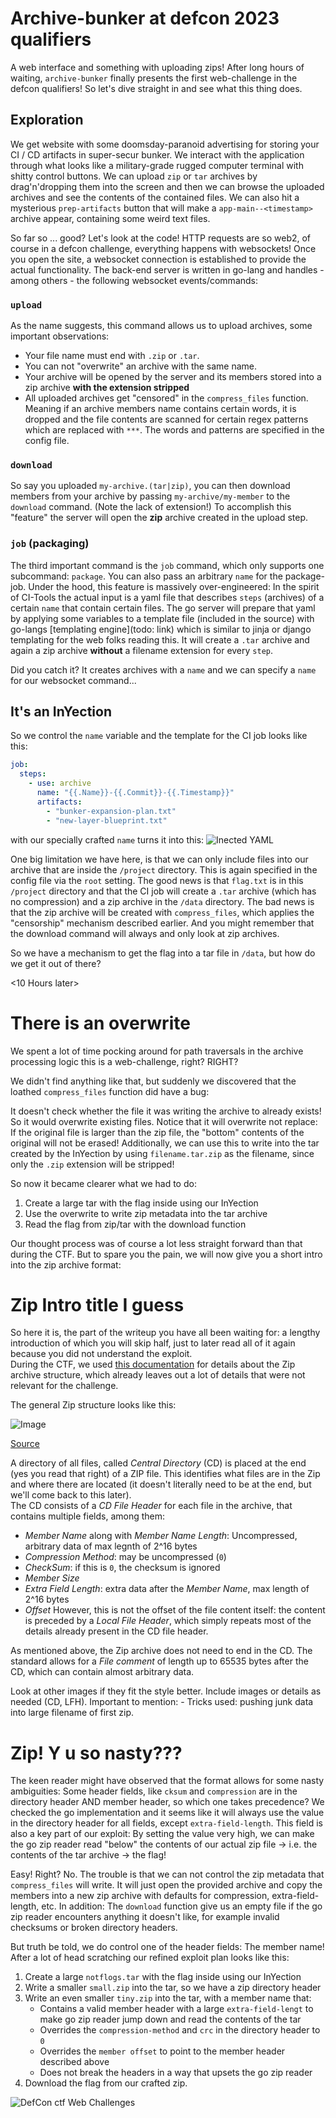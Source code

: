 # Archive-bunker at defcon 2023 qualifiers

A web interface and something with uploading zips! 
After long hours of waiting, `archive-bunker` finally presents the first web-challenge in the defcon qualifiers! So let's dive straight in and see what this thing does.


## Exploration

We get website with some doomsday-paranoid advertising for storing your CI / CD artifacts in super-secur bunker. 
We interact with the application through what looks like a military-grade rugged computer terminal with shitty control buttons.
We can upload `zip` or `tar` archives by drag'n'dropping them into the screen and then we can browse the uploaded archives and see the contents of the contained files.
We can also hit a mysterious `prep-artifacts` button that will make a `app-main--<timestamp>` archive appear, containing some weird text files.

So far so ... good? Let's look at the code! HTTP requests are so web2, of course in a defcon challenge, everything happens with websockets!
Once you open the site, a websocket connection is established to provide the actual functionality. 
The back-end server is written in go-lang and handles - among others - the following websocket events/commands:

### `upload` 
As the name suggests, this command allows us to upload archives, some important observations:
- Your file name must end with `.zip` or `.tar`.
- You can not "overwrite" an archive with the same name.
- Your archive will be opened by the server and its members stored into a zip archive **with the extension stripped** 
- All uploaded archives get "censored" in the `compress_files` function. 
Meaning if an archive members name contains certain words, it is dropped and the file contents are scanned for certain regex patterns which are replaced with `***`. The words and patterns are specified in the config file.

### `download` 
So say you uploaded `my-archive.(tar|zip)`, you can then download members from your archive by passing `my-archive/my-member` to the `download` command. (Note the lack of extension!) 
To accomplish this "feature" the server will open the **zip** archive created in the upload step. 


### `job` (packaging) 
The third important command is the `job` command, which only supports one subcommand: `package`. 
You can also pass an arbitrary `name` for the package-job.
Under the hood, this feature is massively over-engineered:
In the spirit of CI-Tools the actual input is a yaml file that describes `steps` (archives) of a certain `name` that contain certain files.
The go server will prepare that yaml by applying some variables to a template file (included in the source) with go-langs [templating engine](todo: link) which is similar to jinja or django templating for the web folks reading this.
It will create a `.tar` archive and again a zip archive **without** a filename extension for every `step`.

Did you catch it? It creates archives with a `name` and we can specify a `name` for our websocket command...

## It's an InYection
So we control the `name` variable and the template for the CI job looks like this:
```yaml
job:
  steps:
    - use: archive
      name: "{{.Name}}-{{.Commit}}-{{.Timestamp}}"
      artifacts:
        - "bunker-expansion-plan.txt"
        - "new-layer-blueprint.txt"
```
with our specially crafted `name` turns it into this:
![Inected YAML](./assets/InYection.png)

One big limitation we have here, is that we can only include files into our archive that are inside the `/project` directory. This is again specified in the config file via the `root` setting. 
The good news is that `flag.txt` is in this `/project` directory and that the CI job will create a `.tar` archive (which has no compression) and a zip archive in the `/data` directory.
The bad news is that the zip archive will be created with `compress_files`, which applies the "censorship" mechanism described earlier. 
And you might remember that the download command will always and only look at zip archives.

So we have a mechanism to get the flag into a tar file in `/data`, but how do we get it out of there?

<10 Hours later>

# There is an overwrite

We spent a lot of time pocking around for path traversals in the archive processing logic this is a web-challenge, right? RIGHT?

We didn't find anything like that, but suddenly we discovered that the loathed `compress_files` function did have a bug: 

It doesn't check whether the file it was writing the archive to already exists! So it would overwrite existing files. 
Notice that it will overwrite not replace: If the original file is larger than the zip file, the "bottom" contents of 
the original will not be erased! Additionally, we can use this to write into the tar created by the InYection by using 
`filename.tar.zip` as the filename, since only the `.zip` extension will be stripped!

So now it became clearer what we had to do: 
1. Create a large tar with the flag inside using our InYection
2. Use the overwrite to write zip metadata into the tar archive
3. Read the flag from zip/tar with the download function

Our thought process was of course a lot less straight forward than that during the CTF. But to spare you the pain, we 
will now give you a short intro into the zip archive format:

# Zip Intro title I guess

So here it is, the part of the writeup you have all been waiting for: a lengthy introduction of which you will skip half, just to later read all of it again because you did not understand the exploit.<br>
During the CTF, we used [this documentation](https://users.cs.jmu.edu/buchhofp/forensics/formats/pkzip.html) for details about the Zip archive structure, which already leaves out a lot of details that were not relevant for the challenge.

The general Zip structure looks like this:<br>

![Image](./assets/general-zip-structure.png "General Zip file structure")

[Source](https://www.codeproject.com/KB/cs/remotezip/diagram1.png)

A directory of all files, called _Central Directory_ (CD) is placed at the end (yes you read that right) of a ZIP file. This identifies what files are in the Zip and where there are located (it doesn't literally need to be at the end, but we'll come back to this later).<br>
The CD consists of a _CD File Header_ for each file in the archive, that contains multiple fields, among them:
- _Member Name_ along with _Member Name Length_: Uncompressed, arbitrary data of max legnth of 2^16 bytes
- _Compression Method_: may be uncompressed (`0`)
- _CheckSum_: if this is `0`, the checksum is ignored
- _Member Size_
- _Extra Field Length_: extra data after the _Member Name_, max length of 2^16 bytes
- _Offset_
However, this is not the offset of the file content itself: the content is preceded by a _Local File Header_, which simply repeats most of the details already present in the CD file header.


As mentioned above, the Zip archive does not need to end in the CD. The standard allows for a _File comment_ of length up to 65535 bytes after the CD, which can contain almost arbitrary data.

<TODO>
Look at other images if they fit the style better.
Include images or details as needed (CD, LFH).
Important to mention:
- Tricks used: pushing junk data into large filename of first zip.
</TODO>

# Zip! Y u so nasty??? 
The keen reader might have observed that the format allows for some nasty ambiguities: Some header fields, like `cksum` and `compression` are in the directory header AND member header, so which one takes precedence? 
We checked the go implementation and it seems like it will always use the value in the directory header for
all fields, except `extra-field-length`. This field is also a key part of our exploit: By setting the value very 
high, we can make the go zip reader read "below" the contents of our actual zip file -> i.e. the contents of the tar archive -> the flag!

Easy! Right? No. The trouble is that we can not control the zip metadata that `compress_files` will write. It will just 
open the provided archive and copy the members into a new zip archive with defaults for compression, 
extra-field-length, etc. In addition: The `download` function give us an empty file if the go zip reader 
encounters anything it doesn't like, for example invalid checksums or broken directory headers. 

But truth be told, we do control one of the header fields: The member name! After a lot of head scratching our refined 
exploit plan looks like this:

1. Create a large `notflogs.tar` with the flag inside using our InYection
2. Write a smaller `small.zip` into the tar, so we have a zip directory header
3. Write an even smaller `tiny.zip` into the tar, with a member name that:
   - Contains a valid member header with a large `extra-field-lengt` to make go zip reader jump down and read the 
   contents of the tar  
   - Overrides the `compression-method` and `crc` in the directory header to `0` 
   - Overrides the `member offset` to point to the member header described above
   - Does not break the headers in a way that upsets the go zip reader 
3. Download the flag from our crafted zip.

![DefCon ctf Web Challenges](./assets/web-challenge-meme.jpg)








